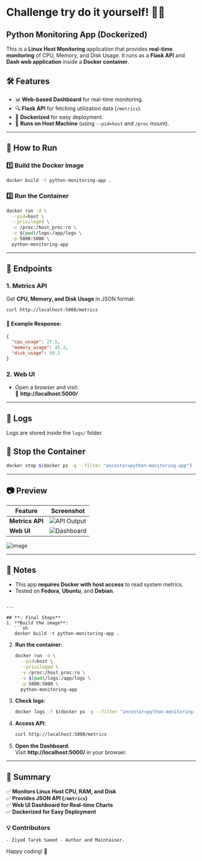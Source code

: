 
# Challenge try do it yourself! 🚀🔥
## Python Monitoring App (Dockerized)

This is a **Linux Host Monitoring** application that provides **real-time monitoring** of CPU, Memory, and Disk Usage.
It runs as a **Flask API** and **Dash web application** inside a **Docker container**.

## 🛠️ Features
- 📊 **Web-based Dashboard** for real-time monitoring.
- 🔍 **Flask API** for fetching utilization data (`/metrics`).
- 🐳 **Dockerized** for easy deployment.
- 🚀 **Runs on Host Machine** (using `--pid=host` and `/proc` mount).

---

## 🚀 How to Run

### 1️⃣ **Build the Docker Image**
```sh
docker build -t python-monitoring-app .
```

### 2️⃣ **Run the Container**
```sh
docker run -d \
  --pid=host \
  --privileged \
  -v /proc:/host_proc:ro \
  -v $(pwd)/logs:/app/logs \
  -p 5000:5000 \
  python-monitoring-app
```

---

## 📌 Endpoints

### **1. Metrics API**
Get **CPU, Memory, and Disk Usage** in JSON format:
```sh
curl http://localhost:5000/metrics
```

#### 📌 **Example Response:**
```json
{
  "cpu_usage": 27.5,
  "memory_usage": 45.3,
  "disk_usage": 58.1
}
```

### **2. Web UI**
- Open a browser and visit:  
  📌 **http://localhost:5000/**

---

## 📜 Logs
Logs are stored inside the `logs/` folder.

## 🛑 Stop the Container
```sh
docker stop $(docker ps -q --filter "ancestor=python-monitoring-app")
```

---

## 📷 Preview
| **Feature** | **Screenshot** |
|-------------|--------------|
| **Metrics API** | ![API Output](static/api-screenshot.png) |
| **Web UI** | ![Dashboard](static/ui-screenshot.png) |


![image](https://github.com/user-attachments/assets/6b65d4b2-75ec-4dc4-ad99-e7e4f9050bdd)

---

## 📌 Notes
- This app **requires Docker with host access** to read system metrics.
- Tested on **Fedora**, **Ubuntu**, and **Debian**.
```

---

## **💡 Final Steps**
1. **Build the image**:
   ```sh
   docker build -t python-monitoring-app .
   ```

2. **Run the container**:
   ```sh
   docker run -d \
     --pid=host \
     --privileged \
     -v /proc:/host_proc:ro \
     -v $(pwd)/logs:/app/logs \
     -p 5000:5000 \
     python-monitoring-app
   ```

3. **Check logs**:
   ```sh
   docker logs -f $(docker ps -q --filter "ancestor=python-monitoring-app")
   ```

4. **Access API**:
   ```sh
   curl http://localhost:5000/metrics
   ```

5. **Open the Dashboard**:  
   Visit **http://localhost:5000/** in your browser.

---

## **🎯 Summary**
✅ **Monitors Linux Host CPU, RAM, and Disk**  
✅ **Provides JSON API (`/metrics`)**  
✅ **Web UI Dashboard for Real-time Charts**  
✅ **Dockerized for Easy Deployment**  

### 💡 Contributors
    - Ziyad Tarek Saeed - Author and Maintainer.

Happy coding! 🚀

